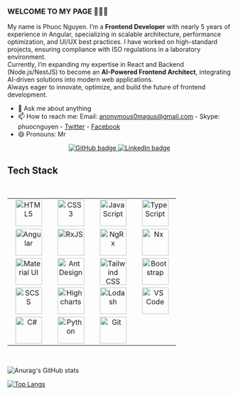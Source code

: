 ### WELCOME TO MY PAGE 👋👋👋


My name is Phuoc Nguyen. I’m a **Frontend Developer** with nearly 5 years of experience in Angular, specializing in scalable architecture, performance optimization, and UI/UX best practices. I have worked on high-standard projects, ensuring compliance with ISO regulations in a laboratory environment.<br>
Currently, I’m expanding my expertise in React and Backend (Node.js/NestJS) to become an **AI-Powered Frontend Architect**, integrating AI-driven solutions into modern web applications.<br>
Always eager to innovate, optimize, and build the future of frontend development.<br>

- 💬 Ask me about anything
- 📫 How to reach me: Email: anonymous0magus@gmail.com - Skype: phuocnguyen - [Twitter]() - [Facebook](https://facebook.com)
- 😄 Pronouns: Mr

<p align="center">
  <a href="https://github.com/phuocnguyen210495?tab=followers" target="_blank" rel="noopener noreferrer">
    <img src="https://img.shields.io/github/followers/phuocnguyen210495?label=Followers&logo=GitHub&style=for-the-badge" alt="GitHub badge" />
  </a>
  <a href="https://www.linkedin.com/in/phuoc-nguyen-le-xuan-5200931347021041995/" target="_blank" rel="noopener noreferrer">
    <img src="https://img.shields.io/badge/LinkedIn-Connect-blue?style=for-the-badge&logo=linkedin" alt="LinkedIn badge" />
  </a>
</p>

## Tech Stack

<br>
<table>
   <tbody>
      <tr>
         <td align="center" width="20%">
            <img height=60px alt="HTML5" src="https://upload.wikimedia.org/wikipedia/commons/6/61/HTML5_logo_and_wordmark.svg"> 
         </td>
         <td align="center" width="20%">
            <img height=60px alt="CSS3" src="https://upload.wikimedia.org/wikipedia/commons/d/d5/CSS3_logo_and_wordmark.svg"> 
         </td>
         <td align="center" width="20%">
            <img height=60px alt="JavaScript" src="https://upload.wikimedia.org/wikipedia/commons/6/6a/JavaScript-logo.png"> 
         </td>
         <td align="center" width="20%">
            <img height=60px alt="TypeScript" src="https://upload.wikimedia.org/wikipedia/commons/4/4c/Typescript_logo_2020.svg"> 
         </td>
      </tr>
      <tr>
         <td align="center" width="20%">
            <img height=60px alt="Angular" src="https://angular.io/assets/images/logos/angular/angular.svg"> 
         </td>
         <td align="center" width="20%">
            <img height=60px alt="RxJS" src="https://rxjs.dev/generated/images/marketing/home/Rx_Logo-512-512.png"> 
         </td>
         <td align="center" width="20%">
            <img height=60px alt="NgRx" src="https://ngrx.io/assets/images/badge.svg"> 
         </td>
         <td align="center" width="20%">
            <img height=60px alt="Nx" src="https://encrypted-tbn0.gstatic.com/images?q=tbn:ANd9GcRgfa5H539-n9jzBTNPffDOeMs6C5NyGr0eUA&s"> 
         </td>
      </tr>
      <tr>
         <td align="center" width="20%">
            <img height=60px alt="Material UI" src="https://mui.com/static/logo.png"> 
         </td>
         <td align="center" width="20%">
            <img height=60px alt="Ant Design" src="https://ng.ant.design/assets/img/logo.svg"> 
         </td>
         <td align="center" width="20%">
            <img height=60px alt="Tailwind CSS" src="https://upload.wikimedia.org/wikipedia/commons/d/d5/Tailwind_CSS_Logo.svg"> 
         </td>
         <td align="center" width="20%">
            <img height=60px alt="Bootstrap" src="https://upload.wikimedia.org/wikipedia/commons/b/b2/Bootstrap_logo.svg"> 
         </td>
      </tr>
      <tr>
         <td align="center" width="20%">
            <img height=60px alt="SCSS" src="https://sass-lang.com/assets/img/logos/logo.svg"> 
         </td>
         <td align="center" width="20%">
            <img height=60px alt="Highcharts" src="https://encrypted-tbn0.gstatic.com/images?q=tbn:ANd9GcShpGVuIGeR909FJCxgz84z0uyfIjFLkwU8TA&s"> 
         </td>
         <td align="center" width="20%">
            <img height=60px alt="Lodash" src="https://lodash.com/assets/img/lodash.svg"> 
         </td>
        <td align="center" width="20%">
            <img height=60px alt="VS Code" src="https://upload.wikimedia.org/wikipedia/commons/9/9a/Visual_Studio_Code_1.35_icon.svg"> 
         </td>
      </tr>
      <tr>
         <td align="center" width="20%">
            <img height=60px alt="C#" src="https://upload.wikimedia.org/wikipedia/commons/4/4f/Csharp_Logo.png"> 
         </td>
         <td align="center" width="20%">
            <img height=60px alt="Python" src="https://upload.wikimedia.org/wikipedia/commons/c/c3/Python-logo-notext.svg"> 
         </td>
         <td align="center" width="20%">
            <img height=60px alt="Git" src="https://git-scm.com/images/logos/downloads/Git-Logo-2Color.png"> 
         </td>
      </tr>
   </tbody>
</table>
<br>

![Anurag's GitHub stats](https://github-readme-stats.vercel.app/api?username=Philliphades&show_icons=true&theme=dracula)

[![Top Langs](https://github-readme-stats.vercel.app/api/top-langs/?username=Philliphades&layout=compact)](https://github.com/anuraghazra/github-readme-stats)
